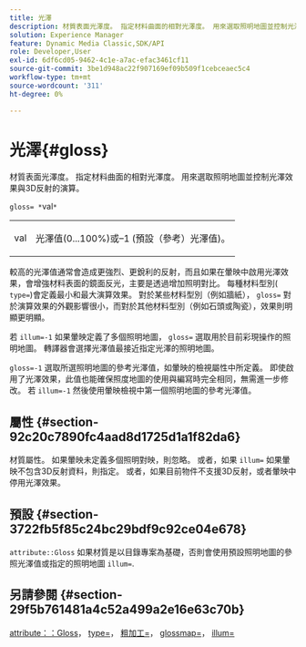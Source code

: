```yaml
---
title: 光澤
description: 材質表面光澤度。 指定材料曲面的相對光澤度。 用來選取照明地圖並控制光澤效果與3D反射的演算。
solution: Experience Manager
feature: Dynamic Media Classic,SDK/API
role: Developer,User
exl-id: 6df6cd05-9462-4c1e-a7ac-efac3461cf11
source-git-commit: 3be1d948ac22f907169ef09b509f1cebceaec5c4
workflow-type: tm+mt
source-wordcount: '311'
ht-degree: 0%

---
```


# 光澤{#gloss}

材質表面光澤度。 指定材料曲面的相對光澤度。 用來選取照明地圖並控制光澤效果與3D反射的演算。

`gloss= *`val`*`

<table id="simpletable_82166CA080AD401180404462FB2407D7"> 
 <tr class="strow"> 
  <td class="stentry"> <p><span class="codeph"> <span class="varname"> val</span> </span> </p></td> 
  <td class="stentry"> <p>光澤值(0...100%)或–1 (預設（參考）光澤值)。 </p></td> 
 </tr> 
</table>

較高的光澤值通常會造成更強烈、更銳利的反射，而且如果在暈映中啟用光澤效果，會增強材料表面的鏡面反光，主要是透過增加照明對比。 每種材料型別( `type=`)會定義最小和最大演算效果。 對於某些材料型別（例如牆紙）， `gloss=` 對於演算效果的外觀影響很小，而對於其他材料型別（例如石頭或陶瓷），效果則明顯更明顯。

若 `illum=-1` 如果暈映定義了多個照明地圖， `gloss=` 選取用於目前彩現操作的照明地圖。 轉譯器會選擇光澤值最接近指定光澤的照明地圖。

`gloss=-1` 選取所選照明地圖的參考光澤值，如暈映的檢視屬性中所定義。 即使啟用了光澤效果，此值也能確保照度地圖的使用與編寫時完全相同，無需進一步修改。 若 `illum=-1` 然後使用暈映檢視中第一個照明地圖的參考光澤值。

## 屬性 {#section-92c20c7890fc4aad8d1725d1a1f82da6}

材質屬性。 如果暈映未定義多個照明對映，則忽略。 或者，如果 `illum=` 如果暈映不包含3D反射資料，則指定。 或者，如果目前物件不支援3D反射，或者暈映中停用光澤效果。

## 預設 {#section-3722fb5f85c24bc29bdf9c92ce04e678}

`attribute::Gloss` 如果材質是以目錄專案為基礎，否則會使用預設照明地圖的參照光澤值或指定的照明地圖 `illum=`.

## 另請參閱 {#section-29f5b761481a4c52a499a2e16e63c70b}

[attribute：：Gloss](../../../../../ir-api/material-cat/image-rendering-api-ref/c-ir-material-catalog/c-ir-material-data-reference/r-ir-cat-gloss.md#reference-5277f62a67e2408ab94699aa712f1eeb)， [type=](../../../../../ir-api/http-protocol/image-rendering-api-ref/c-ir-http-protocol-ref/c-ir-http-protocol-command-reference/r-ir-http-type.md#reference-128c7de89e2d46838019b560f3f84a35)， [粗加工=](../../../../../ir-api/http-protocol/image-rendering-api-ref/c-ir-http-protocol-ref/c-ir-http-protocol-command-reference/r-ir-rough.md#reference-00add846b09f4dc39420bda1ca414180)， [glossmap=](../../../../../ir-api/http-protocol/image-rendering-api-ref/c-ir-http-protocol-ref/c-ir-http-protocol-command-reference/r-ir-glossmap.md#reference-99940148ae6a401482b2d03c68530f3a)， [illum=](../../../../../ir-api/http-protocol/image-rendering-api-ref/c-ir-http-protocol-ref/c-ir-http-protocol-command-reference/r-ir-http-illum.md#reference-8efe483a30684022bfe711eb73efbee6)
